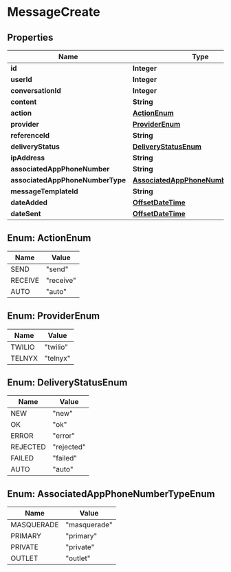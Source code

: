 # MessageCreate

## Properties
Name | Type | Description | Notes
------------ | ------------- | ------------- | -------------
**id** | **Integer** |  | 
**userId** | **Integer** |  | 
**conversationId** | **Integer** |  | 
**content** | **String** |  | 
**action** | [**ActionEnum**](#ActionEnum) |  | 
**provider** | [**ProviderEnum**](#ProviderEnum) |  |  [optional]
**referenceId** | **String** |  |  [optional]
**deliveryStatus** | [**DeliveryStatusEnum**](#DeliveryStatusEnum) |  |  [optional]
**ipAddress** | **String** |  |  [optional]
**associatedAppPhoneNumber** | **String** |  |  [optional]
**associatedAppPhoneNumberType** | [**AssociatedAppPhoneNumberTypeEnum**](#AssociatedAppPhoneNumberTypeEnum) |  |  [optional]
**messageTemplateId** | **String** |  |  [optional]
**dateAdded** | [**OffsetDateTime**](OffsetDateTime.md) |  | 
**dateSent** | [**OffsetDateTime**](OffsetDateTime.md) |  |  [optional]

<a name="ActionEnum"></a>
## Enum: ActionEnum
Name | Value
---- | -----
SEND | &quot;send&quot;
RECEIVE | &quot;receive&quot;
AUTO | &quot;auto&quot;

<a name="ProviderEnum"></a>
## Enum: ProviderEnum
Name | Value
---- | -----
TWILIO | &quot;twilio&quot;
TELNYX | &quot;telnyx&quot;

<a name="DeliveryStatusEnum"></a>
## Enum: DeliveryStatusEnum
Name | Value
---- | -----
NEW | &quot;new&quot;
OK | &quot;ok&quot;
ERROR | &quot;error&quot;
REJECTED | &quot;rejected&quot;
FAILED | &quot;failed&quot;
AUTO | &quot;auto&quot;

<a name="AssociatedAppPhoneNumberTypeEnum"></a>
## Enum: AssociatedAppPhoneNumberTypeEnum
Name | Value
---- | -----
MASQUERADE | &quot;masquerade&quot;
PRIMARY | &quot;primary&quot;
PRIVATE | &quot;private&quot;
OUTLET | &quot;outlet&quot;
